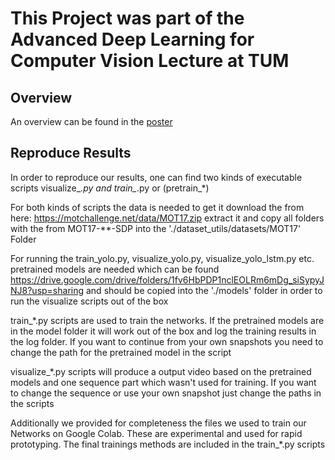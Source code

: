 # This Project was part of the Advanced Deep Learning for Computer Vision Lecture at TUM

## Overview
An overview can be found in the [poster](https://github.com/Cram13/ADL4CV_Project/blob/master/ADL4CV_Poster.pdf)

## Reproduce Results

In order to reproduce our results, one can find two kinds of executable scripts visualize_*.py and train_*.py
or (pretrain_*)

For both kinds of scripts the data is needed to get it download the from here:
https://motchallenge.net/data/MOT17.zip
extract it and copy all folders with the from MOT17-**-SDP into the './dataset_utils/datasets/MOT17' Folder

For running the train_yolo.py, visualize_yolo.py, visualize_yolo_lstm.py etc. pretrained models are needed which can be found
https://drive.google.com/drive/folders/1fv6HbPDP1nclEOLRm6mDg_siSypyJNJ8?usp=sharing
and should be copied into the './models' folder in order to run the visualize scripts out of the box

train_*.py scripts are used to train the networks. If the pretrained models are in the model folder it will work out of
the box and log the training results in the log folder. If you want to continue from your own snapshots you need to
change the path for the pretrained model in the script

visualize_*.py scripts will produce a output video based on the pretrained models and one sequence part which wasn't
used for training. If you want to change the sequence or use your own snapshot just change the paths in the scripts

Additionally we provided for completeness the files we used to train our Networks on Google Colab. These are experimental
and used for rapid prototyping. The final trainings methods are included in the train_*.py scripts
